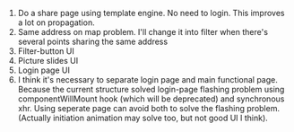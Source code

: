 1. Do a share page using template engine. No need to login. This improves a lot on propagation.
2. Same address on map problem. I'll change it into filter when there's several points sharing the same address
3. Filter-button UI
4. Picture slides UI
5. Login page UI
6. I think it's necessary to separate login page and main functional page. Because the current structure solved login-page flashing problem using componentWillMount hook (which will be deprecated) and synchronous xhr. Using seperate page can avoid both to solve the flashing problem. (Actually initiation animation may solve too, but not good UI I think).